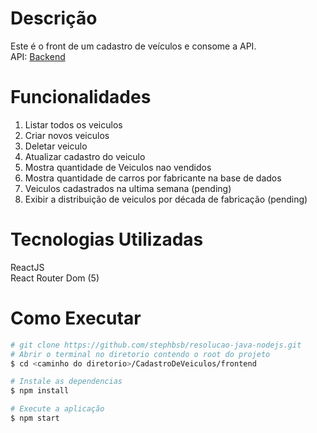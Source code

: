 # Descrição

Este é o front de um cadastro de veículos e consome a API.</br>
API: <a href="https://github.com/stephbsb/resolucao-java-nodejs/tree/master/CadastroDeVeiculos/backend">Backend</a>

# Funcionalidades

1. Listar todos os veiculos
2. Criar novos veiculos
3. Deletar veiculo
4. Atualizar cadastro do veiculo
5. Mostra quantidade de Veiculos nao vendidos
6. Mostra quantidade de carros por fabricante na base de dados
7. Veiculos cadastrados na ultima semana (pending)
8. Exibir a distribuição de veiculos por década de fabricação (pending)

# Tecnologias Utilizadas

ReactJS </br>
React Router Dom (5) </br>

# Como Executar

```bash
# git clone https://github.com/stephbsb/resolucao-java-nodejs.git
# Abrir o terminal no diretorio contendo o root do projeto
$ cd <caminho do diretorio>/CadastroDeVeiculos/frontend

# Instale as dependencias
$ npm install

# Execute a aplicação
$ npm start

```
